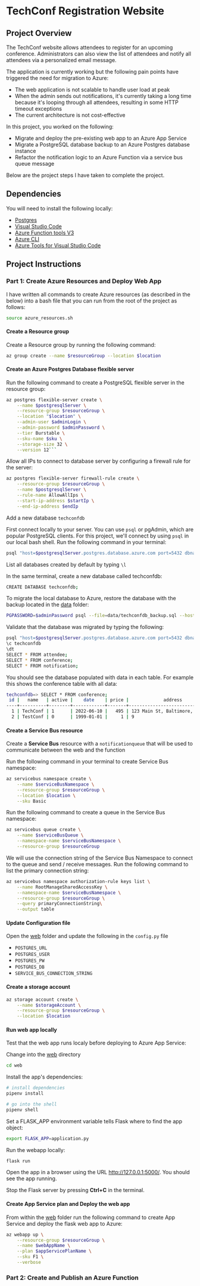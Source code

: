 # TechConf Registration Website

## Project Overview

The TechConf website allows attendees to register for an upcoming conference. Administrators can also view the list of attendees and notify all attendees via a personalized email message.

The application is currently working but the following pain points have triggered the need for migration to Azure:

- The web application is not scalable to handle user load at peak
- When the admin sends out notifications, it's currently taking a long time because it's looping through all attendees, resulting in some HTTP timeout exceptions
- The current architecture is not cost-effective

In this project, you worked on the following:

- Migrate and deploy the pre-existing web app to an Azure App Service
- Migrate a PostgreSQL database backup to an Azure Postgres database instance
- Refactor the notification logic to an Azure Function via a service bus queue message

Below are the project steps I have taken to complete the project.

## Dependencies
You will need to install the following locally:

- [Postgres](https://www.postgresql.org/download/)
- [Visual Studio Code](https://code.visualstudio.com/download)
- [Azure Function tools V3](https://docs.microsoft.com/en-us/azure/azure-functions/functions-run-local?tabs=windows%2Ccsharp%2Cbash#install-the-azure-functions-core-tools)
- [Azure CLI](https://docs.microsoft.com/en-us/cli/azure/install-azure-cli?view=azure-cli-latest)
- [Azure Tools for Visual Studio Code](https://marketplace.visualstudio.com/items?itemName=ms-vscode.vscode-node-azure-pack)

## Project Instructions

### Part 1: Create Azure Resources and Deploy Web App

I have written all commands to create Azure resources (as described in the below) into a bash file that you can run from the root of the project as follows:
```bash
source azure_resources.sh
```
#### Create a Resource group
Create a Resource group by running the following command:
```bash
az group create --name $resourceGroup --location $location
```

#### Create an Azure Postgres Database flexible server
Run the following command to create a PostgreSQL flexible server in the resource group:
```bash
az postgres flexible-server create \
    --name $postgresqlServer \
    --resource-group $resourceGroup \
    --location "$location" \
    --admin-user $adminLogin \
    --admin-password $adminPassword \
    --tier Burstable \
    --sku-name $sku \
    --storage-size 32 \
    --version 12```
```

Allow all IPs to connect to database server by configuring a firewall rule for the server: 
```bash
az postgres flexible-server firewall-rule create \
    --resource-group $resourceGroup \
    --name $postgresqlServer \
    --rule-name AllowAllIps \
    --start-ip-address $startIp \
    --end-ip-address $endIp
```

Add a new database `techconfdb`

First connect locally to your server. You can use `psql` or pgAdmin, which are popular PostgreSQL clients. For this project, we'll connect by using `psql` in our local bash shell. Run the following command in your terminal:
```bash
psql "host=$postgresqlServer.postgres.database.azure.com port=5432 dbname=postgres user=$adminLogin password=$adminPassword sslmode=require"
```

List all databases created by default by typing `\l`

In the same terminal, create a new database called techconfdb:
```bash
CREATE DATABASE techconfdb;
```

To migrate the local database to Azure, restore the database with the backup located in the [data](data) folder:
```bash
PGPASSWORD=$adminPassword psql --file=data/techconfdb_backup.sql --host=$postgresqlServer.postgres.database.azure.com --port=5432 --dbname=techconfdb --username=$adminLogin
```

Validate that the database was migrated by typing the following:
```bash
psql "host=$postgresqlServer.postgres.database.azure.com port=5432 dbname=postgres user=$adminLogin password=$adminPassword sslmode=require"
\c techconfdb
\dt
SELECT * FROM attendee;
SELECT * FROM conference;
SELECT * FROM notification;
```

You should see the database populated with data in each table. For example this shows the conference table with all data:
```bash
techconfdb=> SELECT * FROM conference;
 id |   name   | active |    date    | price |             address              
----+----------+--------+------------+-------+----------------------------------
  1 | TechConf | 1      | 2022-06-10 |   495 | 123 Main St, Baltimore, MD 12345
  2 | TestConf | 0      | 1999-01-01 |     1 | 9
```

#### Create a **Service Bus** resource 
Create a **Service Bus** resource with a `notificationqueue` that will be used to communicate between the web and the function

Run the following command in your terminal to create Service Bus namespace:
```bash
az servicebus namespace create \
    --name $serviceBusNamespace \
    --resource-group $resourceGroup \
    --location $location \
    --sku Basic
```

Run the following command to create a queue in the Service Bus namespace:
```bash
az servicebus queue create \
    --name $serviceBusQueue \
    --namespace-name $serviceBusNamespace \
    --resource-group $resourceGroup
```

We will use the connection string of the Service Bus Namespace to connect to the queue and send / receive messages. Run the following command to list the primary connection string:
```bash
az servicebus namespace authorization-rule keys list \
    --name RootManageSharedAccessKey \
    --namespace-name $serviceBusNamespace \
    --resource-group $resourceGroup \
    --query primaryConnectionString\
    --output table
```

#### Update Configuration file
Open the [web](web) folder and update the following in the `config.py` file
- `POSTGRES_URL`
- `POSTGRES_USER`
- `POSTGRES_PW`
- `POSTGRES_DB`
- `SERVICE_BUS_CONNECTION_STRING`

#### Create a storage account
```bash
az storage account create \
    --name $storageAccount \
    --resource-group $resourceGroup \
    --location $location
```

#### Run web app locally
Test that the web app runs localy before deploying to Azure App Service:

Change into the [web](web) directory
```bash
cd web
```

Install the app's dependencies:
```bash
# install dependencies
pipenv install

# go into the shell
pipenv shell
```

Set a FLASK_APP environment variable tells Flask where to find the app object:
```bash
export FLASK_APP=application.py
```

Run the webapp locally:
```bash
flask run
```

Open the app in a browser using the URL http://127.0.0.1:5000/. You should see the app running.

Stop the Flask server by pressing **Ctrl+C** in the terminal.

#### Create App Service plan and Deploy the web app

From within the [web](web) folder run the following command to create App Service and deploy the flask web app to Azure:
```bash
az webapp up \
    --resource-group $resourceGroup \
    --name $webAppName \
    --plan $appServicePlanName \
    --sku F1 \
    --verbose
```

### Part 2: Create and Publish an Azure Function
